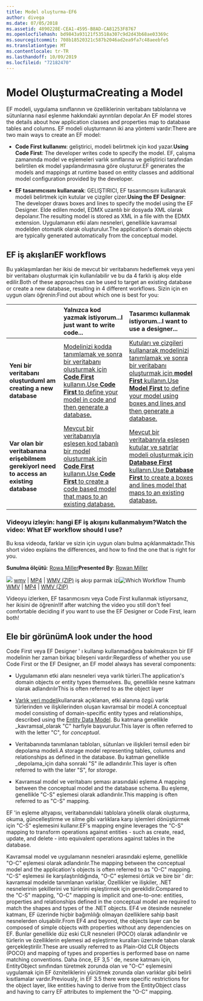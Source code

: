 ```yaml
---
title: Model oluşturma-EF6
author: divega
ms.date: 07/05/2018
ms.assetid: 4890228E-CEA1-4595-B8AD-CA81253F8767
ms.openlocfilehash: bd9843a93121f53518a307c9d2d43b68ae03369c
ms.sourcegitcommit: 708b18520321c587b2046ad2ea9fa7c48aeebfe5
ms.translationtype: MT
ms.contentlocale: tr-TR
ms.lasthandoff: 10/09/2019
ms.locfileid: "72182470"
---
```

# <a name="creating-a-model"></a><span data-ttu-id="56e0e-102">Model Oluşturma</span><span class="sxs-lookup"><span data-stu-id="56e0e-102">Creating a Model</span></span>

<span data-ttu-id="56e0e-103">EF modeli, uygulama sınıflarının ve özelliklerinin veritabanı tablolarına ve sütunlarına nasıl eşlenme hakkındaki ayrıntıları depolar.</span><span class="sxs-lookup"><span data-stu-id="56e0e-103">An EF model stores the details about how application classes and properties map to database tables and columns.</span></span> <span data-ttu-id="56e0e-104">EF modeli oluşturmanın iki ana yöntemi vardır:</span><span class="sxs-lookup"><span data-stu-id="56e0e-104">There are two main ways to create an EF model:</span></span>

- <span data-ttu-id="56e0e-105">**Code First kullanımı**: geliştirici, modeli belirtmek için kod yazar.</span><span class="sxs-lookup"><span data-stu-id="56e0e-105">**Using Code First**: The developer writes code to specify the model.</span></span> <span data-ttu-id="56e0e-106">EF, çalışma zamanında model ve eşlemeleri varlık sınıflarına ve geliştirici tarafından belirtilen ek model yapılandırmasına göre oluşturur.</span><span class="sxs-lookup"><span data-stu-id="56e0e-106">EF generates the models and mappings at runtime based on entity classes and additional model configuration provided by the developer.</span></span>

- <span data-ttu-id="56e0e-107">**EF tasarımcısını kullanarak**: GELIŞTIRICI, EF tasarımcısını kullanarak modeli belirtmek için kutular ve çizgiler çizer.</span><span class="sxs-lookup"><span data-stu-id="56e0e-107">**Using the EF Designer**: The developer draws boxes and lines to specify the model using the EF Designer.</span></span> <span data-ttu-id="56e0e-108">Elde edilen model, EDMX uzantılı bir dosyada XML olarak depolanır.</span><span class="sxs-lookup"><span data-stu-id="56e0e-108">The resulting model is stored as XML in a file with the EDMX extension.</span></span> <span data-ttu-id="56e0e-109">Uygulamanın etki alanı nesneleri, genellikle kavramsal modelden otomatik olarak oluşturulur.</span><span class="sxs-lookup"><span data-stu-id="56e0e-109">The application's domain objects are typically generated automatically from the conceptual model.</span></span>

## <a name="ef-workflows"></a><span data-ttu-id="56e0e-110">EF iş akışları</span><span class="sxs-lookup"><span data-stu-id="56e0e-110">EF workflows</span></span>

<span data-ttu-id="56e0e-111">Bu yaklaşımlardan her ikisi de mevcut bir veritabanını hedeflemek veya yeni bir veritabanı oluşturmak için kullanılabilir ve bu da 4 farklı iş akışı elde edilir.</span><span class="sxs-lookup"><span data-stu-id="56e0e-111">Both of these approaches can be used to target an existing database or create a new database, resulting in 4 different workflows.</span></span>
<span data-ttu-id="56e0e-112">Sizin için en uygun olanı öğrenin:</span><span class="sxs-lookup"><span data-stu-id="56e0e-112">Find out about which one is best for you:</span></span>  

|                                           | <span data-ttu-id="56e0e-113">Yalnızca kod yazmak istiyorum...</span><span class="sxs-lookup"><span data-stu-id="56e0e-113">I just want to write code...</span></span>                                                                                                                   | <span data-ttu-id="56e0e-114">Tasarımcı kullanmak istiyorum...</span><span class="sxs-lookup"><span data-stu-id="56e0e-114">I want to use a designer...</span></span>                                                                                                                        |
|:------------------------------------------|:-----------------------------------------------------------------------------------------------------------------------------------------------|:---------------------------------------------------------------------------------------------------------------------------------------------------|
| <span data-ttu-id="56e0e-115">**Yeni bir veritabanı oluşturdum**</span><span class="sxs-lookup"><span data-stu-id="56e0e-115">**I am creating a new database**</span></span>          | [<span data-ttu-id="56e0e-116">Modelinizi kodda tanımlamak ve sonra bir veritabanı oluşturmak için **Code First** kullanın.</span><span class="sxs-lookup"><span data-stu-id="56e0e-116">Use **Code First** to define your model in code and then generate a database.</span></span>](~/ef6/modeling/code-first/workflows/new-database.md)           | [<span data-ttu-id="56e0e-117">Kutuları ve çizgileri kullanarak modelinizi tanımlamak ve sonra bir veritabanı oluşturmak için **model First** kullanın.</span><span class="sxs-lookup"><span data-stu-id="56e0e-117">Use **Model First** to define your model using boxes and lines and then generate a database.</span></span>](~/ef6/modeling/designer/workflows/model-first.md)   |
| <span data-ttu-id="56e0e-118">**Var olan bir veritabanına erişebilmem gerekiyor**</span><span class="sxs-lookup"><span data-stu-id="56e0e-118">**I need to access an existing database**</span></span> | [<span data-ttu-id="56e0e-119">Mevcut bir veritabanıyla eşleşen kod tabanlı bir model oluşturmak için **Code First** kullanın.</span><span class="sxs-lookup"><span data-stu-id="56e0e-119">Use **Code First** to create a code based model that maps to an existing database.</span></span>](~/ef6/modeling/code-first/workflows/existing-database.md) | [<span data-ttu-id="56e0e-120">Mevcut bir veritabanıyla eşleşen kutular ve satırlar modeli oluşturmak için **Database First** kullanın.</span><span class="sxs-lookup"><span data-stu-id="56e0e-120">Use **Database First** to create a boxes and lines model that maps to an existing database.</span></span>](~/ef6/modeling/designer/workflows/database-first.md) |

### <a name="watch-the-video-what-ef-workflow-should-i-use"></a><span data-ttu-id="56e0e-121">Videoyu izleyin: hangi EF iş akışını kullanmalıyım?</span><span class="sxs-lookup"><span data-stu-id="56e0e-121">Watch the video: What EF workflow should I use?</span></span>

<span data-ttu-id="56e0e-122">Bu kısa videoda, farklar ve sizin için uygun olanı bulma açıklanmaktadır.</span><span class="sxs-lookup"><span data-stu-id="56e0e-122">This short video explains the differences, and how to find the one that is right for you.</span></span>

<span data-ttu-id="56e0e-123">**Sunulma ölçütü**: [Rowa Miller](https://romiller.com/)</span><span class="sxs-lookup"><span data-stu-id="56e0e-123">**Presented By**: [Rowan Miller](https://romiller.com/)</span></span>

<span data-ttu-id="56e0e-124">![](../media/whichworkflow-thumb.png) [wmv](https://download.microsoft.com/download/8/F/8/8F81F4CD-3678-4229-8D79-0C63FFA3C595/HDI_ITPro_Technet_winvideo_ChoseYourWorkflow.wmv) | [MP4](https://download.microsoft.com/download/8/F/8/8F81F4CD-3678-4229-8D79-0C63FFA3C595/HDI_ITPro_Technet_mp4video_ChoseYourWorkflow.m4v) | [WMV (ZIP)](https://download.microsoft.com/download/8/F/8/8F81F4CD-3678-4229-8D79-0C63FFA3C595/HDI_ITPro_Technet_winvideo_ChoseYourWorkflow.zip) iş akışı parmak izi</span><span class="sxs-lookup"><span data-stu-id="56e0e-124">![Which Workflow Thumb](../media/whichworkflow-thumb.png) [WMV](https://download.microsoft.com/download/8/F/8/8F81F4CD-3678-4229-8D79-0C63FFA3C595/HDI_ITPro_Technet_winvideo_ChoseYourWorkflow.wmv) | [MP4](https://download.microsoft.com/download/8/F/8/8F81F4CD-3678-4229-8D79-0C63FFA3C595/HDI_ITPro_Technet_mp4video_ChoseYourWorkflow.m4v) | [WMV (ZIP)](https://download.microsoft.com/download/8/F/8/8F81F4CD-3678-4229-8D79-0C63FFA3C595/HDI_ITPro_Technet_winvideo_ChoseYourWorkflow.zip)</span></span>

<span data-ttu-id="56e0e-125">Videoyu izlerken, EF tasarımcısını veya Code First kullanmak istiyorsanız, her ikisini de öğrenin!</span><span class="sxs-lookup"><span data-stu-id="56e0e-125">If after watching the video you still don't feel comfortable deciding if you want to use the EF Designer or Code First, learn both!</span></span>

## <a name="a-look-under-the-hood"></a><span data-ttu-id="56e0e-126">Ele bir görünüm</span><span class="sxs-lookup"><span data-stu-id="56e0e-126">A look under the hood</span></span>

<span data-ttu-id="56e0e-127">Code First veya EF Designer ' ı kullanıp kullanmadığına bakılmaksızın bir EF modelinin her zaman birkaç bileşeni vardır:</span><span class="sxs-lookup"><span data-stu-id="56e0e-127">Regardless of whether you use Code First or the EF Designer, an EF model always has several components:</span></span>

- <span data-ttu-id="56e0e-128">Uygulamanın etki alanı nesneleri veya varlık türleri.</span><span class="sxs-lookup"><span data-stu-id="56e0e-128">The application's domain objects or entity types themselves.</span></span> <span data-ttu-id="56e0e-129">Bu, genellikle nesne katmanı olarak adlandırılır</span><span class="sxs-lookup"><span data-stu-id="56e0e-129">This is often referred to as the object layer</span></span>

- <span data-ttu-id="56e0e-130">[Varlık veri modeli](~/ef6/resources/glossary.md#entity-data-model)kullanarak açıklanan, etki alanına özgü varlık türlerinden ve ilişkilerinden oluşan kavramsal bir model.</span><span class="sxs-lookup"><span data-stu-id="56e0e-130">A conceptual model consisting of domain-specific entity types and relationships, described using the [Entity Data Model](~/ef6/resources/glossary.md#entity-data-model).</span></span> <span data-ttu-id="56e0e-131">Bu katmana genellikle _kavramsal_olarak "C" harfiyle başvurulur.</span><span class="sxs-lookup"><span data-stu-id="56e0e-131">This layer is often referred to with the letter "C", for _conceptual_.</span></span>

- <span data-ttu-id="56e0e-132">Veritabanında tanımlanan tabloları, sütunları ve ilişkileri temsil eden bir depolama modeli.</span><span class="sxs-lookup"><span data-stu-id="56e0e-132">A storage model representing tables, columns and relationships as defined in the database.</span></span> <span data-ttu-id="56e0e-133">Bu katman genellikle _depolama_için daha sonraki "S" ile adlandırılır.</span><span class="sxs-lookup"><span data-stu-id="56e0e-133">This layer is often referred to with the later "S", for _storage_.</span></span>  

- <span data-ttu-id="56e0e-134">Kavramsal model ve veritabanı şeması arasındaki eşleme.</span><span class="sxs-lookup"><span data-stu-id="56e0e-134">A mapping between the conceptual model and the database schema.</span></span> <span data-ttu-id="56e0e-135">Bu eşleme, genellikle "C-S" eşlemesi olarak adlandırılır.</span><span class="sxs-lookup"><span data-stu-id="56e0e-135">This mapping is often referred to as "C-S" mapping.</span></span>

<span data-ttu-id="56e0e-136">EF 'in eşleme altyapısı, veritabanındaki tablolara yönelik olarak oluşturma, okuma, güncelleştirme ve silme gibi varlıklara karşı işlemleri dönüştürmek için "C-S" eşlemesini kullanır.</span><span class="sxs-lookup"><span data-stu-id="56e0e-136">EF's mapping engine leverages the "C-S" mapping to transform operations against entities - such as create, read, update, and delete - into equivalent operations against tables in the database.</span></span>

<span data-ttu-id="56e0e-137">Kavramsal model ve uygulamanın nesneleri arasındaki eşleme, genellikle "O-C" eşlemesi olarak adlandırılır.</span><span class="sxs-lookup"><span data-stu-id="56e0e-137">The mapping between the conceptual model and the application's objects is often referred to as "O-C" mapping.</span></span> <span data-ttu-id="56e0e-138">"C-S" eşlemesi ile karşılaştırıldığında, "O-C" eşlemesi örtük ve bire bir ' dir: kavramsal modelde tanımlanan varlıklar, Özellikler ve ilişkiler, .NET nesnelerinin şekillerini ve türlerini eşleştirmek için gereklidir.</span><span class="sxs-lookup"><span data-stu-id="56e0e-138">Compared to the "C-S" mapping, "O-C" mapping is implicit and one-to-one: entities, properties and relationships defined in the conceptual model are required to match the shapes and types of the .NET objects.</span></span> <span data-ttu-id="56e0e-139">EF4 ve ötesinde nesneler katmanı, EF üzerinde hiçbir bağımlılığı olmayan özelliklere sahip basit nesnelerden oluşabilir.</span><span class="sxs-lookup"><span data-stu-id="56e0e-139">From EF4 and beyond, the objects layer can be composed of simple objects with properties without any dependencies on EF.</span></span> <span data-ttu-id="56e0e-140">Bunlar genellikle düz eski CLR nesneleri (POCO) olarak adlandırılır ve türlerin ve özelliklerin eşlemesi ad eşleştirme kuralları üzerinde taban olarak gerçekleştirilir.</span><span class="sxs-lookup"><span data-stu-id="56e0e-140">These are usually referred to as Plain-Old CLR Objects (POCO) and mapping of types and properties is performed base on name matching conventions.</span></span> <span data-ttu-id="56e0e-141">Daha önce, EF 3,5 ' de, nesne katmanı için, EntityObject sınıfından türetmek zorunda olan ve "O-C" eşlemesini uygulamak için EF özniteliklerini yürütmek zorunda olan varlıklar gibi belirli kısıtlamalar vardır.</span><span class="sxs-lookup"><span data-stu-id="56e0e-141">Previously, in EF 3.5 there were specific restrictions for the object layer, like entities having to derive from the EntityObject class and having to carry EF attributes to implement the "O-C" mapping.</span></span>
